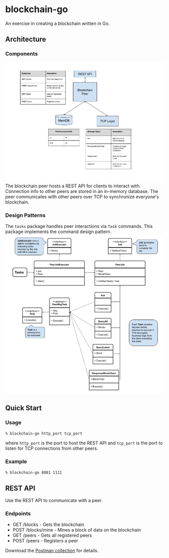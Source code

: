 # blockchain-go
An exercise in creating a blockchain written in Go.

## Architecture
### Components
![Arch Diagram](blockchain_arch_diagram.jpeg)
The blockchain peer hosts a REST API for clients to interact with. Connection info to other peers are stored in an 
in-memory database. The peer communicates with other peers over TCP to synchronize everyone's blockchain.

### Design Patterns
The `tasks` package handles peer interactions via `Task` commands. This package implements the command design pattern.
![Tasks UML diagram](tasks_uml.jpeg)


## Quick Start
### Usage
```shell
% blockchain-go http_port tcp_port
```
where `http_port` is the port to host the REST API and `tcp_port` is the port to listen for TCP connections from 
other peers.

### Example
```shell
% blockchain-go 8081 1111
```

## REST API
Use the REST API to communicate with a peer.
### Endpoints
- GET /blocks - Gets the blockchain
- POST /blocks/mine - Mines a block of data on the blockchain
- GET /peers - Gets all registered peers
- POST /peers - Registers a peer

Download the [Postman collection](blockchain_go.postman_collection.json) for details.
